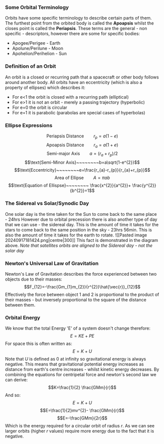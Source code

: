 ### Some Orbital Terminology
Orbits have some specific terminology to describe certain parts of them. The furthest point from the orbited body is called the **Apoapsis** whilst the closes point is called the **Periapsis**.
These terms are the general - non specific - descriptors, however there are some for specific bodies:
- Apogee/Perigee - Earth
- Apolune/Perilune - Moon
- Apohelion/Perihelion - Sun
### Definition of an Orbit
An orbit is a closed or recurring path that a spacecraft or other body follows around another body.
All orbits have an eccentricity (which is also a property of ellipses) which describes it:
- For e<1 the orbit is closed with a recurring path (elliptical)
- For e>1 it is not an orbit - merely a passing trajectory (hyperbolic)
- For e=0 the orbit is circular
- For e=1 it is parabolic (parabolas are special cases of hyperbolas)

### Ellipse Expressions
$$\text{Periapsis Distance}~~~~~~~~r_{p}=a(1-e)$$
$$\text{Apoapsis Distance}~~~~~~~~r_{a}=a(1+e)$$
$$\text{Semi-major Axis}~~~~~~~~a=(r_{a}+r_{p})/2$$
$$\text{Semi-Minor Axis}~~~~~~~~b=a\sqrt{1-e^{2}}$$
$$\text{Eccentricity}~~~~~~~~e=\frac{r_{a}-r_{p}}{r_{a}+r_{p}}$$
$$\text{Area of Ellipse}~~~~~~~~A=\pi ab$$
$$\text{Equation of Ellispse}~~~~~~~~ \frac{x^{2}}{a^{2}}+ \frac{y^{2}}{b^{2}}=1$$
### The Sidereal vs Solar/Synodic Day
One solar day is the time taken for the Sun to come back to the same place - 24hrs
However due to orbital precession there is also another type of day that we can use - the sidereal day. This is the amount of time it takes for the stars to come back to the same position in the sky - 23hrs 56min. This is also the amount of time it takes for the earth to rotate.
![[Pasted image 20240917181424.png|centre|300]]
This fact is demonstrated in the diagram above.
*Note that satellites orbits are aligned to the Sidereal day - not the solar day*
### Newton's Universal Law of Gravitation
Newton's Law of Gravitation describes the force experienced between two objects due to their masses:
$$F_{12}=-\frac{Gm_{1}m_{2}}{r^{2}}\hat{\vec{r}}_{12}$$
Effectively the force between object 1 and 2 is proportional to the product of their masses - but inversely proportional to the square of the distance between them.
### Orbital Energy
We know that the total Energy 'E' of a system doesn't change therefore:
$$E=KE+PE$$
For space this is often written as:
$$E=K+U$$
Note that $U$ is defined as 0 at infinity so gravitational energy is always negative.
This means that gravitational potential energy increases as distance from earth's centre increases - whilst kinetic energy decreases.
By combining the equations for centripetal force and newton's second law we can derive:
$$K=\frac{1}{2} \frac{GMm}{r}$$
And so:
$$E=K+U$$
$$E=\frac{1}{2}mv^{2}- \frac{GMm}{r}$$
$$E=-\frac{GMm}{2r}$$
Which is the energy required for a circular orbit of radius $r$. As we can see larger orbits (higher $r$ values) require more energy due to the fact that it is negative.
